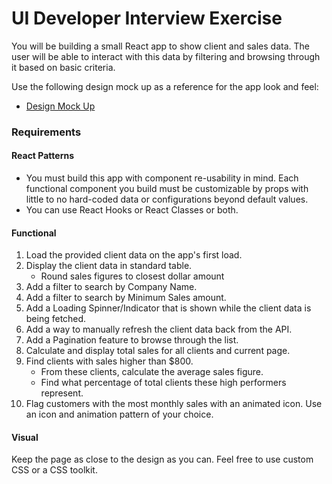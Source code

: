 # UI Developer Interview Exercise

You will be building a small React app to show client and sales data. The user will be able to interact with this data by filtering and browsing through it based on basic criteria.

Use the following design mock up as a reference for the app look and feel:
- [Design Mock Up](design-mockup.png)

### Requirements

#### React Patterns

- You must build this app with component re-usability in mind. Each functional component you build must be customizable by props with little to no hard-coded data or configurations beyond default values.
- You can use React Hooks or React Classes or both.

#### Functional

1. Load the provided client data on the app's first load.
2. Display the client data in standard table.
    - Round sales figures to closest dollar amount
3. Add a filter to search by Company Name.
4. Add a filter to search by Minimum Sales amount.
5. Add a Loading Spinner/Indicator that is shown while the client data is being fetched.
6. Add a way to manually refresh the client data back from the API.
7. Add a Pagination feature to browse through the list.
8. Calculate and display total sales for all clients and current page.
9. Find clients with sales higher than $800.
    - From these clients, calculate the average sales figure.
    - Find what percentage of total clients these high performers represent.
10. Flag customers with the most monthly sales with an animated icon. Use an icon and animation pattern of your choice.

#### Visual

Keep the page as close to the design as you can. Feel free to use custom CSS or a CSS toolkit.
